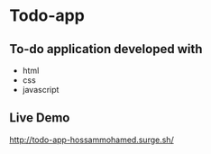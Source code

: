 # Todo-app
## To-do application developed with
 - html
 - css
 - javascript

## Live Demo 
http://todo-app-hossammohamed.surge.sh/
